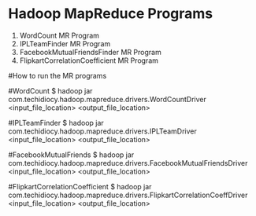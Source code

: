 # Hadoop MapReduce Programs
1. WordCount MR Program
2. IPLTeamFinder MR Program
3. FacebookMutualFriendsFinder MR Program
4. FlipkartCorrelationCoefficient MR Program

#How to run the MR programs

#WordCount
$ hadoop jar com.techidiocy.hadoop.mapreduce.drivers.WordCountDriver <input_file_location> <output_file_location>

#IPLTeamFinder
$ hadoop jar com.techidiocy.hadoop.mapreduce.drivers.IPLTeamDriver <input_file_location> <output_file_location>

#FacebookMutualFriends
$ hadoop jar com.techidiocy.hadoop.mapreduce.drivers.FacebookMutualFriendsDriver <input_file_location> <output_file_location>

#FlipkartCorrelationCoefficient
$ hadoop jar com.techidiocy.hadoop.mapreduce.drivers.FlipkartCorrelationCoeffDriver <input_file_location> <output_file_location>
